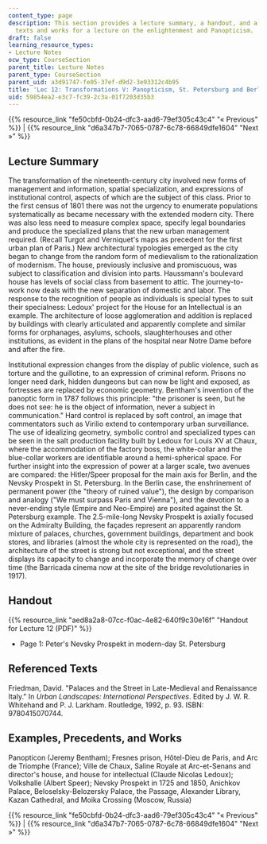 ```yaml
---
content_type: page
description: This section provides a lecture summary, a handout, and a list of referenced
  texts and works for a lecture on the enlightenment and Panopticism.
draft: false
learning_resource_types:
- Lecture Notes
ocw_type: CourseSection
parent_title: Lecture Notes
parent_type: CourseSection
parent_uid: a3d91747-fe05-37ef-d9d2-3e93312c4b95
title: 'Lec 12: Transformations V: Panopticism, St. Petersburg and Berlin'
uid: 59854ea2-e3c7-fc39-2c3a-01f7203d35b3
---
```

{{% resource_link "fe50cbfd-0b24-dfc3-aad6-79ef305c43c4" "« Previous" %}} | {{% resource_link "d6a347b7-7065-0787-6c78-66849dfe1604" "Next »" %}}

## Lecture Summary

The transformation of the nineteenth-century city involved new forms of management and information, spatial specialization, and expressions of institutional control, aspects of which are the subject of this class. Prior to the first census of 1801 there was not the urgency to enumerate populations systematically as became necessary with the extended modern city. There was also less need to measure complex space, specify legal boundaries and produce the specialized plans that the new urban management required. (Recall Turgot and Verniquet's maps as precedent for the first urban plan of Paris.) New architectural typologies emerged as the city began to change from the random form of medievalism to the rationalization of modernism. The house, previously inclusive and promiscuous, was subject to classification and division into parts. Haussmann's boulevard house has levels of social class from basement to attic. The journey-to-work now deals with the new separation of domestic and labor. The response to the recognition of people as individuals is special types to suit their specialness: Ledoux' project for the House for an Intellectual is an example. The architecture of loose agglomeration and addition is replaced by buildings with clearly articulated and apparently complete and similar forms for orphanages, asylums, schools, slaughterhouses and other institutions, as evident in the plans of the hospital near Notre Dame before and after the fire.

Institutional expression changes from the display of public violence, such as torture and the guillotine, to an expression of criminal reform. Prisons no longer need dark, hidden dungeons but can now be light and exposed, as fortresses are replaced by economic geometry. Bentham's invention of the panoptic form in 1787 follows this principle: "the prisoner is seen, but he does not see: he is the object of information, never a subject in communication." Hard control is replaced by soft control, an image that commentators such as Virilio extend to contemporary urban surveillance. The use of idealizing geometry, symbolic control and specialized types can be seen in the salt production facility built by Ledoux for Louis XV at Chaux, where the accommodation of the factory boss, the white-collar and the blue-collar workers are identifiable around a hemi-spherical space. For further insight into the expression of power at a larger scale, two avenues are compared: the Hitler/Speer proposal for the main axis for Berlin, and the Nevsky Prospekt in St. Petersburg. In the Berlin case, the enshrinement of permanent power (the "theory of ruined value"), the design by comparison and analogy ("We must surpass Paris and Vienna"), and the devotion to a never-ending style (Empire and Neo-Empire) are posited against the St. Petersburg example. The 2.5-mile-long Nevsky Prospekt is axially focused on the Admiralty Building, the façades represent an apparently random mixture of palaces, churches, government buildings, department and book stores, and libraries (almost the whole city is represented on the road), the architecture of the street is strong but not exceptional, and the street displays its capacity to change and incorporate the memory of change over time (the Barricada cinema now at the site of the bridge revolutionaries in 1917).

## Handout

{{% resource_link "aed8a2a8-07cc-f0ac-4e82-640f9c30e16f" "Handout for Lecture 12 (PDF)" %}}

- Page 1: Peter's Nevsky Prospekt in modern-day St. Petersburg

## Referenced Texts

Friedman, David. "Palaces and the Street in Late-Medieval and Renaissance Italy." In *Urban Landscapes: International Perspectives*. Edited by J. W. R. Whitehand and P. J. Larkham. Routledge, 1992, p. 93. ISBN: 9780415070744.

## Examples, Precedents, and Works

Panopticon (Jeremy Bentham); Fresnes prison, Hôtel-Dieu de Paris, and Arc de Triomphe (France); Ville de Chaux, Saline Royale at Arc-et-Senans and director's house, and house for intellectual (Claude Nicolas Ledoux); Volkshalle (Albert Speer); Nevsky Prospekt in 1725 and 1850, Anichkov Palace, Beloselsky-Belozersky Palace, the Passage, Alexander Library, Kazan Cathedral, and Moika Crossing (Moscow, Russia)

{{% resource_link "fe50cbfd-0b24-dfc3-aad6-79ef305c43c4" "« Previous" %}} | {{% resource_link "d6a347b7-7065-0787-6c78-66849dfe1604" "Next »" %}}